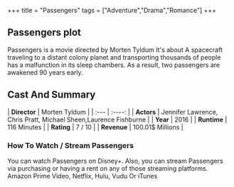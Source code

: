 +++
title = "Passengers"
tags = ["Adventure","Drama","Romance"]
+++
## Passengers plot
Passengers is a movie directed by Morten Tyldum It's about A spacecraft traveling to a distant colony planet and transporting thousands of people has a malfunction in its sleep chambers. As a result, two passengers are awakened 90 years early.
## Cast And Summary
| **Director**      | Morten Tyldum |
    | :---        |    :----:   |
    |  **Actors** | Jennifer Lawrence, Chris Pratt, Michael Sheen,Laurence Fishburne |
    | **Year**   | 2016    |
    |  **Runtime** | 116 Minutes |
    |  **Rating** | 7 / 10 | 
    |  **Revenue** | 100.01$ Millions |
### How To Watch / Stream Passengers
You can watch Passengers on Disney+.
Also, you can stream Passengers via purchasing or having a rent on any of those streaming platforms.
Amazon Prime Video, Netflix, Hulu, Vudu Or iTunes